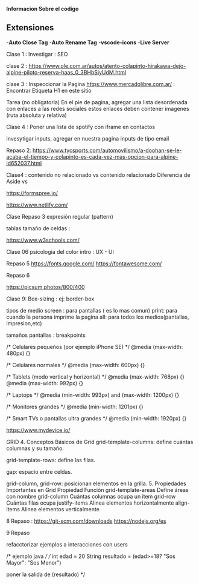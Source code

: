 **Informacion Sobre el codigo**


## Extensiones

-**Auto Close Tag**
-**Auto Rename Tag**
-**vscode-icons**
-**Live Server**

Clase 1 :
Investigar : SEO

clase 2 : 
https://www.ole.com.ar/autos/atento-colapinto-hirakawa-dejo-alpine-piloto-reserva-haas_0_3BHbSiyUdM.html

clase 3 : 
Inspeccionar la Pagina
https://www.mercadolibre.com.ar/ : Encontrar Etiqueta H1 en este sitio

Tarea (no obligatoria)
En el pie de pagina, agregar una lista desordenada con enlaces a las redes sociales
estos enlaces deben contener imagenes (ruta absoluta y relativa)

Clase 4 :
Poner una lista de spotify con iframe en contactos

invesytigar inputs, agregar en nuestra pagina inputs de tipo email


Repaso 2: https://www.tycsports.com/automovilismo/a-doohan-se-le-acaba-el-tiempo-y-colapinto-es-cada-vez-mas-opcion-para-alpine-id652037.html

Clase4 :
contenido no relacionado vs contenido relacionado
Diferencia de Aside vs 


https://formspree.io/


https://www.netlify.com/

Clase Repaso 3
expresión regular (pattern)

tablas tamaño de celdas : 

https://www.w3schools.com/

Clase 06
psicologia del color
intro : UX - UI


Repaso 5
https://fonts.google.com/
https://fontawesome.com/

Repaso 6

https://picsum.photos/800/400

Clase 9:
Box-sizing : ej: border-box

tipos de medio
screen : para pantallas ( es lo mas comun)
print: para cuando la persona imprime la pagina
all: para todos los medios(pantallas, impresion,etc)

tamaños pantallas : breakpoints

/* Celulares pequeños (por ejemplo iPhone SE) */
@media (max-width: 480px) {}

/* Celulares normales */
@media (max-width: 600px) {}

/* Tablets (modo vertical y horizontal) */
@media (max-width: 768px) {} 
@media (max-width: 992px) {}

/* Laptops */
@media (min-width: 993px) and (max-width: 1200px) {}

/* Monitores grandes */
@media (min-width: 1201px) {}

/* Smart TVs o pantallas ultra grandes */
@media (min-width: 1920px) {}

https://www.mydevice.io/


GRID
4. Conceptos Básicos de Grid
grid-template-columns: define cuántas columnas y su tamaño.

grid-template-rows: define las filas.

gap: espacio entre celdas.

grid-column, grid-row: posicionan elementos en la grilla.
5. Propiedades Importantes en Grid
Propiedad	Función
grid-template-areas	Define áreas con nombre
grid-column	Cuántas columnas ocupa un ítem
grid-row	Cuántas filas ocupa
justify-items	Alinea elementos horizontalmente
align-items	Alinea elementos verticalmente



8 Repaso : 
https://git-scm.com/downloads
https://nodejs.org/es

9 Repaso

refacctorizar ejemplos a interacciones con users


/*  ejemplo java */
/*  int edad = 20
 String resultado = (edad>=18? "Sos Mayor": "Sos Menor")

poner la salida de (resultado) */